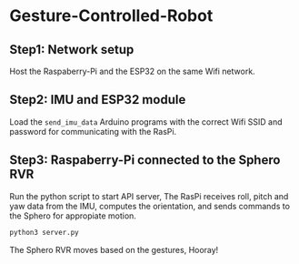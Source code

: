 # Gesture-Controlled-Robot

## Step1: Network setup
Host the Raspaberry-Pi and the ESP32 on the same Wifi network.

## Step2: IMU and ESP32 module
Load the `send_imu_data` Arduino programs with the correct Wifi SSID and password for communicating with the RasPi.


## Step3: Raspaberry-Pi connected to the Sphero RVR
Run the python script to start API server, The RasPi receives roll, pitch and yaw data from the IMU, computes the orientation, and sends commands to the Sphero for appropiate motion.
```bash
python3 server.py
```
The Sphero RVR moves based on the gestures, Hooray!
